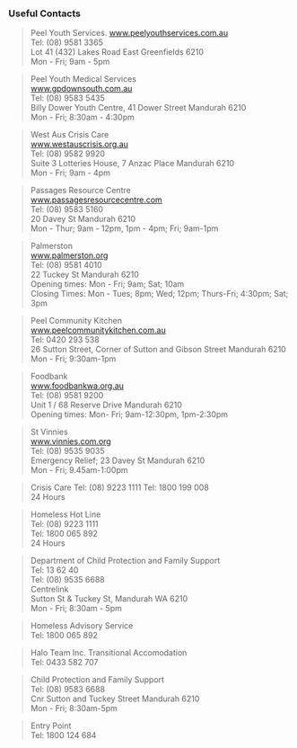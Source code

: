 ### Useful Contacts
> Peel Youth Services. 
> www.peelyouthservices.com.au  
> Tel: (08) 9581 3365  
> Lot 41 (432) Lakes Road East Greenfields 6210  
> Mon - Fri; 9am - 5pm

> Peel Youth Medical Services  
> www.gpdownsouth.com.au  
> Tel: (08) 9583 5435  
> Billy Dower Youth Centre, 41 Dower Street Mandurah 6210  
> Mon - Fri; 8:30am - 4:30pm

> West Aus Crisis Care  
> www.westauscrisis.org.au  
> Tel: (08) 9582 9920  
> Suite 3 Lotteries House, 7 Anzac Place Mandurah 6210  
> Mon - Fri; 9am - 4pm

> Passages Resource Centre  
> www.passagesresourcecentre.com  
> Tel: (08) 9583 5160  
> 20 Davey St Mandurah 6210  
> Mon - Thur; 9am - 12pm, 1pm - 4pm; Fri; 9am-1pm

> Palmerston  
> www.palmerston.org  
> Tel: (08) 9581 4010  
> 22 Tuckey St Mandurah 6210  
> Opening times: Mon - Fri; 9am; Sat; 10am  
> Closing Times: Mon - Tues; 8pm; Wed; 12pm; Thurs-Fri; 4:30pm; Sat; 3pm

> Peel Community Kitchen  
> www.peelcommunitykitchen.com.au  
> Tel: 0420 293 538  
> 26 Sutton Street, Corner of Sutton and Gibson Street Mandurah 6210  
> Mon - Fri; 9:30am-1pm

> Foodbank  
> www.foodbankwa.org.au  
> Tel: (08) 9581 9200  
> Unit 1 / 68 Reserve Drive Mandurah 6210  
> Opening times: Mon- Fri; 9am-12:30pm, 1pm-2:30pm

> St Vinnies  
> www.vinnies.com.org  
> Tel: (08) 9535 9035  
> Emergency Relief; 23 Davey St Mandurah 6210  
> Mon - Fri; 9.45am-1:00pm

> Crisis Care 
> Tel: (08) 9223 1111
> Tel: 1800 199 008  
> 24 Hours  

> Homeless Hot Line   
> Tel: (08) 9223 1111  
> Tel: 1800 065 892  
> 24 Hours  

> Department of Child Protection and Family Support   
> Tel: 13 62 40  
> Tel: (08) 9535 6688  
> Centrelink  
> Sutton St & Tuckey St, Mandurah WA 6210  
> Mon - Fri; 8:30am - 5pm

> Homeless Advisory Service   
> Tel: 1800 065 892  

> Halo Team Inc. Transitional Accomodation   
> Tel: 0433 582 707  

> Child Protection and Family Support   
> Tel: (08) 9583 6688  
> Cnr Sutton and Tuckey Street Mandurah 6210</span>   
> Mon - Fri; 8:30am-5pm

> Entry Point  
> Tel: 1800 124 684  
